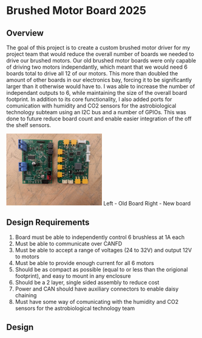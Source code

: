 # Brushed Motor Board 2025 #

## Overview ##

The goal of this project is to create a custom brushed motor driver for my project team that would reduce the 
overall number of boards we needed to drive our brushed motors. Our old brushed motor boards were only capable 
of driving two motors independantly, which meant that we would need 6 boards total to drive all 12 of our motors.
This more than doubled the amount of other boards in our electronics bay, forcing it to be significantly larger
than it otherwise would have to. I was able to increase the number of independant outputs to 6, while maintaining
the size of the overall board footprint. In addition to its core functionality, I also added ports for comunication 
with humidity and CO2 sensors for the astrobiological technology subteam using an I2C bus and a number of GPIOs. 
This was done to future reduce board count and enable easier integration of the off the shelf sensors.

<img src="/images/Old_vs_new_BDC.jpg"  width="50%" />
Left - Old Board        Right - New board

## Design Requirements ##

<ol>
    <li>Board must be able to independently control 6 brushless at 1A each</li>
    <li>Must be able to communicate over CANFD</li>
    <li>Must be able to accept a range of voltages (24 to 32V) and output 12V to motors</li>
    <li>Must be able to provide enough current for all 6 motors</li>
    <li>Should be as compact as possible (equal to or less than the origional footprint), and easy to mount in any enclosure</li>
    <li>Should be a 2 layer, single sided assembly to reduce cost</li>
    <li>Power and CAN should have auxiliary connectors to enable daisy chaining</li>
    <li>Must have some way of comunicating with the humidity and CO2 sensors for the astrobiological technology team</li>
</ol>

## Design ##















